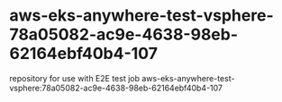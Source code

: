 # aws-eks-anywhere-test-vsphere-78a05082-ac9e-4638-98eb-62164ebf40b4-107
repository for use with E2E test job aws-eks-anywhere-test-vsphere:78a05082-ac9e-4638-98eb-62164ebf40b4-107
